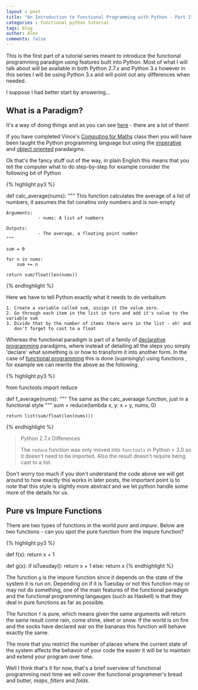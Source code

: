 ```yaml
---
layout : post
title: "An Introduction to Functional Programming with Python - Part 1"
categories : functional python tutorial
tags: blog
author: Alex
comments: false
---
```


This is the first part of a tutorial series meant to introduce the functional programming paradigm
using features built into Python. Most of what I will talk about will be available in both
Python 2.7.x and Python 3.x however in this series I will be using Python 3.x and will point out any
differences when needed.

I suppose I had better start by answering...

## What is a Paradigm?

It's a way of doing things and as you can see [here][paradigm-list] - there are a lot of them!

If you have completed Vince's [Computing for Maths][cfm] class then you will have been taught the Python
programming language but using the [imperative][imperative-wiki] and [object oriented][oop-wiki] paradaigms.

Ok that's the fancy stuff out of the way, in plain English this means that you tell the computer what
to do step-by-step for example consider the following bit of Python

{% highlight py3 %}

def calc_average(nums):
    """
    This function calculates the average of a list of numbers, it assumes the
	list conatins only numbers and is non-empty

    Arguments:
                - nums: A list of numbers

    Outputs:
		        - The average, a floating point number
    """

    sum = 0

    for n in nums:
        sum += n

    return sum/float(len(nums))
{% endhighlight %}

Here we have to tell Python exactly what it needs to do verbaitum

    1. Create a variable called sum, assign it the value zero.
	2. Go through each item in the list in turn and add it's value to the variable sum
	3. Divide that by the number of items there were in the list - oh! and
	   don't forget to cast to a float

Whereas the functional paradigm is part of a family of [declarative programming][declarative-wiki]
paradgims, where instead of detailing all the steps you simply 'declare' what something is or how to
transform it into another form. In the case of [functional programming][functional-wiki] this is done
(suprisingly) using functions , for example we can rewrite the above as the following.

{% highlight py3 %}

from functools import reduce

def f_average(nums):
    """
    The same as the calc_averaage function, just in a functional style
    """
    sum = reduce(lambda x, y: x + y, nums, 0)

    return list(sum/float(len(nums)))
{% endhighlight %}

> Python 2.7.x Differences
>
> The ```reduce``` function was only moved into ```functools``` in Python > 3.0 so
> it doesn't need to be imported. Also the result doesn't require being cast to
> a list.

Don't worry too much if you don't understand the code above we will get around to how exactly
this works in later posts, the important point is to note that this style is slightly more
abstract and we let python handle some more of the details for us.

## Pure vs Impure Functions

There are two types of functions in the world _pure_ and _impure_. Below are two functions - can
you spot the pure function from the impure function?

{% highlight py3 %}

def f(x):
    return x + 1

def g(x):
    if isTuesday():
        return x + 1
	else:
	    return x
{% endhighlight %}

The function ```g``` is the impure function since it depends on the state of the system it is run on.
Depending on if it is Tuesday or not this function may or may not do something, one of the main features
of the functional paradigm and the functional programming langauges (such as Haskell) is that
they deal in pure functions as far as possible.

The function ```f``` is pure, which means given the same arguments will return the same result come rain, come
shine, sleet or snow. If the world is on fire and the socks have declared war on the bananas this function
will behave exactly the same.

The more that you restrict the number of places where the current state of the system affects the behavoir of
your code the easier it will be to maintain and extend your program over time.

Well I think that's it for now, that's a brief overview of functional programming next time we will
cover the functional programmer's bread and butter, _maps_, _filters_ and _folds_.


[cfm]: http://vknight.org/Computing_for_mathematics/
[declarative-wiki]: https://en.wikipedia.org/wiki/Declarative_programming
[functional-wiki]: https://en.wikipedia.org/wiki/Functional_programming
[imperative-wiki]: https://en.wikipedia.org/wiki/Imperative_programming
[oop-wiki]: https://en.wikipedia.org/wiki/Object-oriented_programming
[paradigm-list]: https://en.wikipedia.org/wiki/Programming_paradigm
